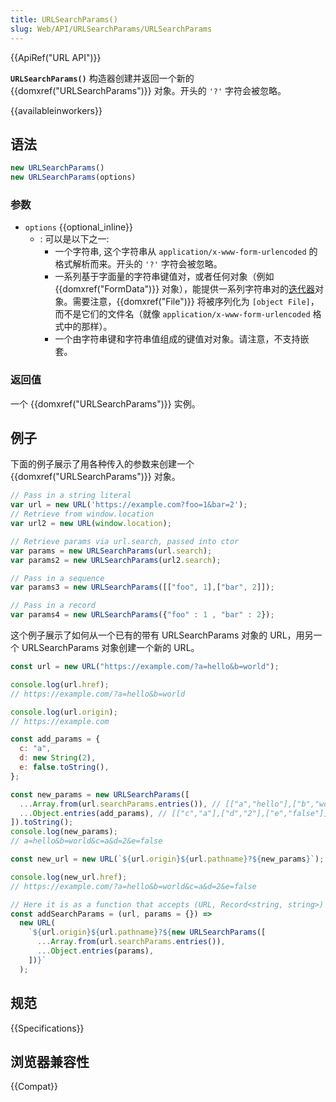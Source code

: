 ```yaml
---
title: URLSearchParams()
slug: Web/API/URLSearchParams/URLSearchParams
---
```


{{ApiRef("URL API")}}

**`URLSearchParams()`** 构造器创建并返回一个新的 {{domxref("URLSearchParams")}} 对象。开头的 `'?'` 字符会被忽略。

{{availableinworkers}}

## 语法

```js
new URLSearchParams()
new URLSearchParams(options)
```

### 参数

- `options` {{optional_inline}}
  - : 可以是以下之一:
    - 一个字符串, 这个字符串从 `application/x-www-form-urlencoded` 的格式解析而来。开头的 `'?'` 字符会被忽略。
    - 一系列基于字面量的字符串键值对，或者任何对象（例如 {{domxref("FormData")}} 对象），能提供一系列字符串对的[迭代器](/zh-CN/docs/Web/JavaScript/Guide/Iterators_and_Generators#迭代器)对象。需要注意，{{domxref("File")}} 将被序列化为 `[object File]`，而不是它们的文件名（就像 `application/x-www-form-urlencoded` 格式中的那样）。
    - 一个由字符串键和字符串值组成的键值对对象。请注意，不支持嵌套。

### 返回值

一个 {{domxref("URLSearchParams")}} 实例。

## 例子

下面的例子展示了用各种传入的参数来创建一个 {{domxref("URLSearchParams")}} 对象。

```js
// Pass in a string literal
var url = new URL('https://example.com?foo=1&bar=2');
// Retrieve from window.location
var url2 = new URL(window.location);

// Retrieve params via url.search, passed into ctor
var params = new URLSearchParams(url.search);
var params2 = new URLSearchParams(url2.search);

// Pass in a sequence
var params3 = new URLSearchParams([["foo", 1],["bar", 2]]);

// Pass in a record
var params4 = new URLSearchParams({"foo" : 1 , "bar" : 2});
```

这个例子展示了如何从一个已有的带有 URLSearchParams 对象的 URL，用另一个 URLSearchParams 对象创建一个新的 URL。

```js
const url = new URL("https://example.com/?a=hello&b=world");

console.log(url.href);
// https://example.com/?a=hello&b=world

console.log(url.origin);
// https://example.com

const add_params = {
  c: "a",
  d: new String(2),
  e: false.toString(),
};

const new_params = new URLSearchParams([
  ...Array.from(url.searchParams.entries()), // [["a","hello"],["b","world"]]
  ...Object.entries(add_params), // [["c","a"],["d","2"],["e","false"]]
]).toString();
console.log(new_params);
// a=hello&b=world&c=a&d=2&e=false

const new_url = new URL(`${url.origin}${url.pathname}?${new_params}`);

console.log(new_url.href);
// https://example.com/?a=hello&b=world&c=a&d=2&e=false

// Here it is as a function that accepts (URL, Record<string, string>)
const addSearchParams = (url, params = {}) =>
  new URL(
    `${url.origin}${url.pathname}?${new URLSearchParams([
      ...Array.from(url.searchParams.entries()),
      ...Object.entries(params),
    ])}`
  );
```

## 规范

{{Specifications}}

## 浏览器兼容性

{{Compat}}
